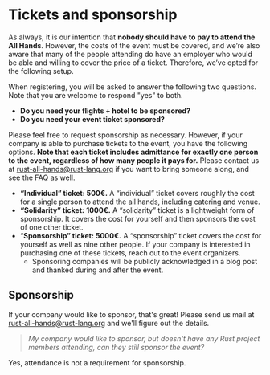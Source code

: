 # Tickets and sponsorship

As always, it is our intention that **nobody should have to pay to
attend the All Hands**. However, the costs of the event must be
covered, and we’re also aware that many of the people attending do
have an employer who would be able and willing to cover the price of a
ticket. Therefore, we’ve opted for the following setup.

When registering, you will be asked to answer the following two
questions. Note that you are welcome to respond "yes" to both.

- **Do you need your flights + hotel to be sponsored?**
- **Do you need your event ticket sponsored?**

Please feel free to request sponsorship as necessary. However, if your
company is able to purchase tickets to the event, you have the
following options. **Note that each ticket includes admittance for
exactly one person to the event, regardless of how many people it pays
for.** Please contact us at <rust-all-hands@rust-lang.org> if you want
to bring someone along, and see the FAQ as well.

- **“Individual” ticket: 500€.** A “individual” ticket covers roughly the cost for a single person to attend the all hands, including catering and venue.
- **“Solidarity” ticket:** **1000€.** A “solidarity” ticket is a lightweight form of sponsorship. It covers the cost for yourself and then sponsors the cost of one other ticket.
- “**Sponsorship” ticket: 5000€.** A “sponsorship” ticket covers the cost for yourself as well as nine other people. If your company is interested in purchasing one of these tickets, reach out to the event organizers.
    - Sponsoring companies will be publicly acknowledged in a blog post and thanked during and after the event.

## Sponsorship
If your company would like to sponsor, that's great! Please send us
mail at <rust-all-hands@rust-lang.org> and we'll figure out the
details.

> *My company would like to sponsor, but doesn't have any Rust project members
  attending, can they still sponsor the event?*

Yes, attendance is not a requirement for sponsorship.

